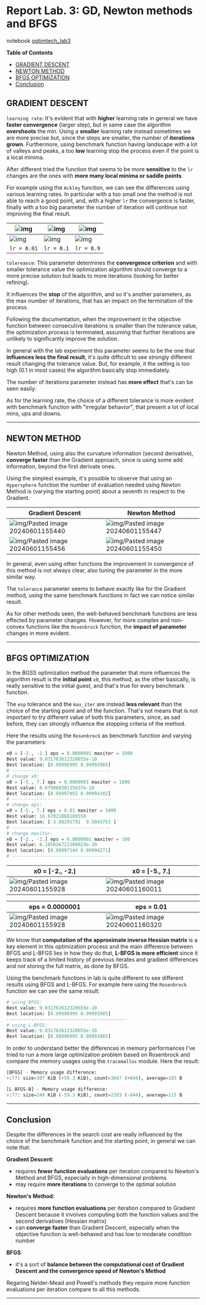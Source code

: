 # Report Lab. 3: GD, Newton methods and BFGS

notebook [optimtech_lab3](optimtech_lab3.ipynb)

**Table of Contents**

- [GRADIENT DESCENT](#gradient-descent)
- [NEWTON METHOD](#newton-method)
- [BFGS OPTIMIZATION](#bfgs-optimization)
- [Conclusion](#conclusion)


## GRADIENT DESCENT

 `learning rate`: 
It's evident that with **higher** learning rate in general we have **faster convergence** (larger step), but in same case the algorithm **overshoots** the min. Using a **smaller** learning rate instead sometimes we are more precise but, since the steps are smaller, the number of **iterations grown**. Furthermore, using benchmark function having landscape with a lot of valleys and peaks, a too **low** learning stop the process even if the point is a local minima. 

After different tried the function that seems to be more **sensitive** to the `lr` changes are the ones with **more many local minima or saddle points**. 

For example using the `Ackley` function, we can see the differences using various learning rates. In particular with a too small one the method is not able to reach a good point, and, with a higher `lr` the convergence is faster, finally with a too big parameter the number of iteration will continue not improving the final result.  

| ![img](img/Pasted%20image%2020240315102019.png) | ![img](img/Pasted%20image%2020240315102113.png) | ![img](img/Pasted%20image%2020240315102133.png) |
| ----------------------------------------------- | ----------------------------------------------- | ----------------------------------------------- |
| ![img](img/Pasted%20image%2020240315102052.png) | ![img](img/Pasted%20image%2020240315102122.png) | ![img](img/Pasted%20image%2020240315102142.png) |
| `lr = 0.01`                                     | `lr = 0.1`                                      | `lr = 0.9`                                      |

`tolereance`:
This parameter determines the **convergence criterion** and with smaller tolerance value the optimization algorithm should converge to a more precise solution but leads to more iterations (looking for better refining). 

It influences the **stop** of the algorithm, and so it's another parameters, as the max number of iterations, that has an impact on the termination of the process.

Following the documentation, when the improvement in the objective function between consecutive iterations is smaller than the tolerance value, the optimization process is terminated, assuming that further iterations are unlikely to significantly improve the solution.

In general with the lab experiment this parameter seems to be the one that **influences less the final result**, it's quite difficult to see strongly different result changing the tolerance value. But, for example, it the setting is too high (0.1 in most cases) the algorithm basically stop immediately.

The number of iterations parameter instead has **more effect** that's can be seen easily.

As for the learning rate, the choice of a different tolerance is more evident with benchmark function with "irregular behavior", that present a lot of local mins, ups and downs.    

---

## NEWTON METHOD
Newton Method, using also the curvature information (second derivative), **converge faster** than the Gradient approach, since is using some add information, beyond the first derivate ones.  

Using the simplest example, it's possible to observe that using an `Hypersphere` function the number of evaluation needed using Newton Method is (varying the starting point) about a seventh in respect to the Gradient. 

| Gradient Descent                                                            | Newton  Method                                                              |
| --------------------------------------------------------------------------- | --------------------------------------------------------------------------- |
| ![img/Pasted image 20240601155440](img/Pasted%20image%2020240601155440.png) | ![img/Pasted image 20240601155447](img/Pasted%20image%2020240601155447.png) |
| ![img/Pasted image 20240601155456](img/Pasted%20image%2020240601155456.png) | ![img/Pasted image 20240601155450](img/Pasted%20image%2020240601155450.png) |
 
In general, even using other functions the improvement in convergence of this method is not always clear, also tuning the parameter in the more similar way.



The `tolerance` parameter seems to behave exactly like for the Gradient method, using the same benchmark functions in fact we can notice similar result. 

As for other methods seen, the well-behaved benchmark functions are less effected by parameter changes. However, for more complex and non-convex functions like the `Rosenbrock` function, the **impact of parameter** changes in more evident.


---

## BFGS OPTIMIZATION

In the BGSS optimization method the parameter that more influences the algorithm result is the **initial point** `x0`, this method, as the other basically, is really sensitive to the initial guest, and that's true for every benchmark function.

The `esp` tolerance and the `max_iter` are instead **less relevant** than the choice of the starting point and of the function. That's not means that is not important to try different value of both this parameters, since, as sad before, they can strongly influence the stopping criteria of the method. 

Here the results using the `Rosenbrock` as benchmark function and varying the parameters:

```python
x0 = [-2., -2.] eps = 0.0000001 maxiter = 1000
Best value: 9.031763612320655e-10
Best location: [0.99996995 0.99993985]
# ------------------------------------
# change x0:
x0 = [-5., 7.] eps = 0.0000001 maxiter = 1000
Best value: 8.67906030135037e-10
Best location: [0.99997055 0.99994102]
# ------------------------------------
# change eps:
x0 = [-5., 7.] eps = 0.01 maxiter = 1000
Best value: 16.67021868289558
Best location: [-3.08291791  9.5043753 ]
# ------------------------------------
# change maxiter:
x0 = [-2., -2.] eps = 0.0000001 maxiter = 100
Best value: 8.185036722109023e-10
Best location: [0.99997144 0.99994271]
# ------------------------------------
```

| x0 = [-2., -2.]                      | x0 = [-5., 7.]                       |
| ------------------------------------ | ------------------------------------ |
| ![img/Pasted image 20240601155928](img/Pasted%20image%2020240601155928.png) | ![img/Pasted image 20240601160011](img/Pasted%20image%2020240601160011.png) |

| eps = 0.0000001                                                             | eps = 0.01                                                                  |
| --------------------------------------------------------------------------- | --------------------------------------------------------------------------- |
| ![img/Pasted image 20240601155928](img/Pasted%20image%2020240601155928.png) | ![img/Pasted image 20240601160320](img/Pasted%20image%2020240601160320.png) |


We know that **computation of the approximate inverse Hessian matrix** is a key element in this optimization process and the main difference between BFGS and L-BFGS lies in how they do that, **L-BFGS is more efficient** since it keeps track of a limited history of previous iterates and gradient differences and not storing the full matrix, as done by BFGS.

Using the benchmark functions in lab is quite different to see different results using BFGS and L-BFGS. For example here using the `Rosenbrock` function we can see the same result: 
```python
# using BFGS:
Best value: 9.031763612320655e-10
Best location: [0.99996995 0.99993985]
--------------------------------------------
# using L-BFGS:
Best value: 9.031763612320655e-10
Best location: [0.99996995 0.99993985]
```

In order to understand better the differences in memory performances I've tried to run a more large optimization problem based on Rosenbrock and compare the memory usages using the `tracemalloc` module.
Here the result:
```python
[BFGS] - Memory usage difference:
>:77: size=307 KiB (+59.3 KiB), count=3047 (+844), average=103 B

[L-BFGS-B] - Memory usage difference:
>:77: size=248 KiB (-59.3 KiB), count=2203 (-844), average=115 B
```


---

## Conclusion 

Despite the differences in the search cost are really influenced by the choice of the benchmark function and the starting point, in general we can note that:

**Gradient Descent**:
- requires **fewer function evaluations** per iteration compared to Newton's Method and BFGS, especially in high-dimensional problems
- may require **more iterations** to converge to the optimal solution

**Newton's Method**: 
- requires **more function evaluations** per iteration compared to Gradient Descent because it involves computing both the function values and the second derivatives (Hessian matrix)
- can **converge faster** than Gradient Descent, especially when the objective function is well-behaved and has low to moderate condition number

**BFGS**:
- it's a sort of **balance between the computational cost of Gradient Descent and the convergence speed of Newton's Method**


Regaring Nelder-Mead and Powell's methods they require more function evaluations per iteration compare to all this methods.

---
